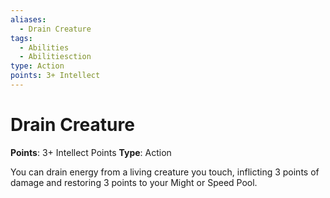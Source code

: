 ```yaml
---
aliases:
  - Drain Creature
tags:
  - Abilities
  - Abilitiesction
type: Action
points: 3+ Intellect
---
```


# Drain Creature

**Points**: 3+ Intellect Points
**Type**: Action

You can drain energy from a living creature you touch, inflicting 3 points of damage and restoring 3 points to your Might or Speed Pool.

